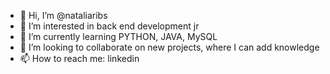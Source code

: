 - 👋 Hi, I’m @nataliaribs
- 👀 I’m interested in back end development jr
- 🌱 I’m currently learning PYTHON, JAVA, MySQL
- 💞️ I’m looking to collaborate on new projects, where I can add knowledge
- 📫 How to reach me: linkedin 

<!---
nataliaribs/nataliaribs is a ✨ special ✨ repository because its `README.md` (this file) appears on your GitHub profile.
You can click the Preview link to take a look at your changes.
--->
